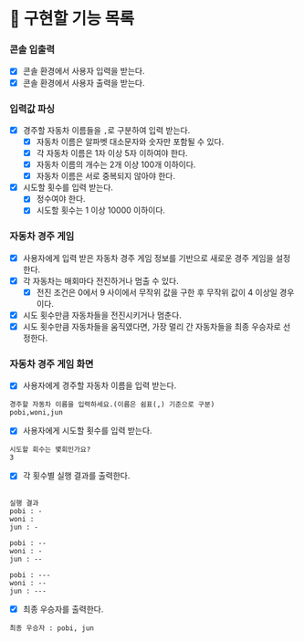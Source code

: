 # 📝 구현할 기능 목록
### 콘솔 입출력
- [x] 콘솔 환경에서 사용자 입력을 받는다.
- [x] 콘솔 환경에서 사용자 출력을 받는다.

### 입력값 파싱
- [X] 경주할 자동차 이름들을 `,`로 구분하여 입력 받는다.
    - [X] 자동차 이름은 알파벳 대소문자와 숫자만 포함될 수 있다.
    - [X] 각 자동차 이름은 1자 이상 5자 이하여야 한다.
  - [X] 자동차 이름의 개수는 2개 이상 100개 이하이다.
  - [X] 자동차 이름은 서로 중복되지 않아야 한다.
- [X] 시도할 횟수를 입력 받는다.
    - [X] 정수여야 한다.
    - [X] 시도할 횟수는 1 이상 10000 이하이다.

### 자동차 경주 게임

- [X] 사용자에게 입력 받은 자동차 경주 게임 정보를 기반으로 새로운 경주 게임을 설정한다.
- [X] 각 자동차는 매회마다 전진하거나 멈출 수 있다.
    - [X] 전진 조건은 0에서 9 사이에서 무작위 값을 구한 후 무작위 값이 4 이상일 경우이다.
- [X] 시도 횟수만큼 자동차들을 전진시키거나 멈춘다.
- [X] 시도 횟수만큼 자동차들을 움직였다면, 가장 멀리 간 자동차들을 최종 우승자로 선정한다.

### 자동차 경주 게임 화면
- [x] 사용자에게 경주할 자동차 이름을 입력 받는다.
```
경주할 자동차 이름을 입력하세요.(이름은 쉼표(,) 기준으로 구분)
pobi,woni,jun
```
- [X] 사용자에게 시도할 횟수를 입력 받는다.
```
시도할 회수는 몇회인가요?
3
```
- [X] 각 횟수별 실행 결과를 출력한다.
```

실행 결과
pobi : -
woni : 
jun : -

pobi : --
woni : -
jun : --

pobi : ---
woni : --
jun : ---

```
- [X] 최종 우승자를 출력한다.
```
최종 우승자 : pobi, jun
```